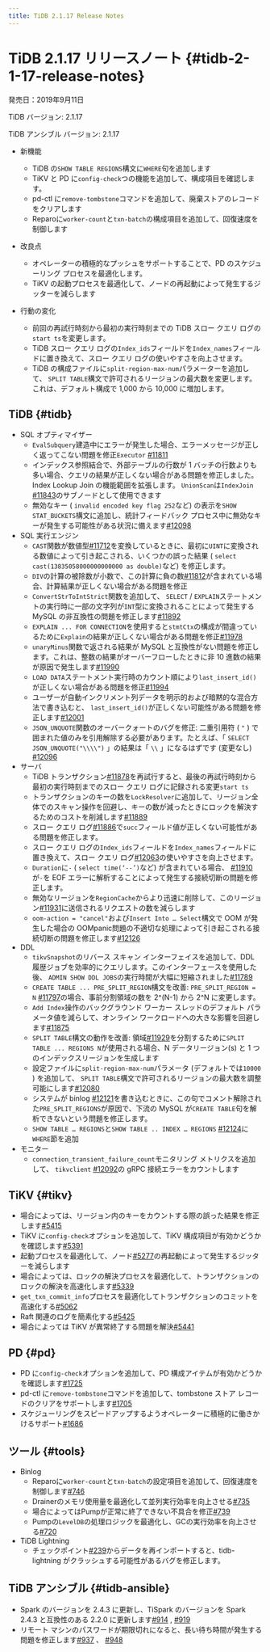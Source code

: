 ```yaml
---
title: TiDB 2.1.17 Release Notes
---
```


# TiDB 2.1.17 リリースノート {#tidb-2-1-17-release-notes}

発売日：2019年9月11日

TiDB バージョン: 2.1.17

TiDB アンシブル バージョン: 2.1.17

-   新機能
    -   TiDB の`SHOW TABLE REGIONS`構文に`WHERE`句を追加します
    -   TiKV と PD に`config-check`つの機能を追加して、構成項目を確認します。
    -   pd-ctl に`remove-tombstone`コマンドを追加して、廃棄ストアのレコードをクリアします
    -   Reparoに`worker-count`と`txn-batch`の構成項目を追加して、回復速度を制御します

-   改良点
    -   オペレーターの積極的なプッシュをサポートすることで、PD のスケジューリング プロセスを最適化します。
    -   TiKV の起動プロセスを最適化して、ノードの再起動によって発生するジッターを減らします

-   行動の変化
    -   前回の再試行時刻から最初の実行時刻までの TiDB スロー クエリ ログの`start ts`を変更します。
    -   TiDB スロー クエリ ログの`Index_ids`フィールドを`Index_names`フィールドに置き換えて、スロー クエリ ログの使いやすさを向上させます。
    -   TiDB の構成ファイルに`split-region-max-num`パラメーターを追加して、 `SPLIT TABLE`構文で許可されるリージョンの最大数を変更します。これは、デフォルト構成で 1,000 から 10,000 に増加します。

## TiDB {#tidb}

-   SQL オプティマイザー
    -   `EvalSubquery`建造中にエラーが発生した場合、エラーメッセージが正しく返ってこない問題を修正`Executor` [#11811](https://github.com/pingcap/tidb/pull/11811)
    -   インデックス参照結合で、外部テーブルの行数が 1 バッチの行数よりも多い場合、クエリの結果が正しくない場合がある問題を修正しました。 Index Lookup Join の機能範囲を拡張します。 `UnionScan`は`IndexJoin` [#11843](https://github.com/pingcap/tidb/pull/11843)のサブノードとして使用できます
    -   無効なキー ( `invalid encoded key flag 252`など) の表示を`SHOW STAT_BUCKETS`構文に追加し、統計フィードバック プロセス中に無効なキーが発生する可能性がある状況に備えます[#12098](https://github.com/pingcap/tidb/pull/12098)
-   SQL 実行エンジン
    -   `CAST`関数が数値型[#11712](https://github.com/pingcap/tidb/pull/11712)を変換しているときに、最初に`UINT`に変換される数値によって引き起こされる、いくつかの誤った結果 ( `select cast(13835058000000000000 as double)`など) を修正します。
    -   `DIV`の計算の被除数が小数で、この計算に負の数[#11812](https://github.com/pingcap/tidb/pull/11812)が含まれている場合、計算結果が正しくない場合がある問題を修正
    -   `ConvertStrToIntStrict`関数を追加して、 `SELECT` / `EXPLAIN`ステートメントの実行時に一部の文字列が`INT`型に変換されることによって発生する MySQL の非互換性の問題を修正します[#11892](https://github.com/pingcap/tidb/pull/11892)
    -   `EXPLAIN ... FOR CONNECTION`を使用すると`stmtCtx`の構成が間違っているために`Explain`の結果が正しくない場合がある問題を修正[#11978](https://github.com/pingcap/tidb/pull/11978)
    -   `unaryMinus`関数で返される結果が MySQL と互換性がない問題を修正します。これは、整数の結果がオーバーフローしたときに非 10 進数の結果が原因で発生します[#11990](https://github.com/pingcap/tidb/pull/11990)
    -   `LOAD DATA`ステートメント実行時のカウント順により`last_insert_id()`が正しくない場合がある問題を修正[#11994](https://github.com/pingcap/tidb/pull/11994)
    -   ユーザーが自動インクリメント列データを明示的および暗黙的な混合方法で書き込むと、 `last_insert_id()`が正しくない可能性がある問題を修正します[#12001](https://github.com/pingcap/tidb/pull/12001)
    -   `JSON_UNQUOTE`関数のオーバークォートのバグを修正: 二重引用符 ( `"` ) で囲まれた値のみを引用解除する必要があります。たとえば、「 `SELECT JSON_UNQUOTE("\\\\")` 」の結果は「 `\\` 」になるはずです (変更なし) [#12096](https://github.com/pingcap/tidb/pull/12096)
-   サーバ
    -   TiDB トランザクション[#11878](https://github.com/pingcap/tidb/pull/11878)を再試行すると、最後の再試行時刻から最初の実行時刻までのスロー クエリ ログに記録される変更`start ts`
    -   トランザクションのキーの数を`LockResolver`に追加して、リージョン全体でのスキャン操作を回避し、キーの数が減ったときにロックを解決するためのコストを削減します[#11889](https://github.com/pingcap/tidb/pull/11889)
    -   スロー クエリ ログ[#11886](https://github.com/pingcap/tidb/pull/11886)で`succ`フィールド値が正しくない可能性がある問題を修正します。
    -   スロー クエリ ログの`Index_ids`フィールドを`Index_names`フィールドに置き換えて、スロー クエリ ログ[#12063](https://github.com/pingcap/tidb/pull/12063)の使いやすさを向上させます。
    -   `Duration`に`-` ( `select time(‘--’)`など) が含まれている場合、 [#11910](https://github.com/pingcap/tidb/pull/11910)が`-`を EOF エラーに解析することによって発生する接続切断の問題を修正します。
    -   無効なリージョンを`RegionCache`からより迅速に削除して、このリージョン[#11931](https://github.com/pingcap/tidb/pull/11931)に送信されるリクエストの数を減らします
    -   `oom-action = "cancel"`および`Insert Into … Select`構文で OOM が発生した場合の OOMpanic問題の不適切な処理によって引き起こされる接続切断の問題を修正します[#12126](https://github.com/pingcap/tidb/pull/12126)
-   DDL
    -   `tikvSnapshot`のリバース スキャン インターフェイスを追加して、DDL 履歴ジョブを効率的にクエリします。このインターフェースを使用した後、 `ADMIN SHOW DDL JOBS`の実行時間が大幅に短縮されました[#11789](https://github.com/pingcap/tidb/pull/11789)
    -   `CREATE TABLE ... PRE_SPLIT_REGION`構文を改善: `PRE_SPLIT_REGION = N` [#11797](https://github.com/pingcap/tidb/pull/11797/files)の場合、事前分割領域の数を 2^(N-1) から 2^N に変更します。
    -   `Add Index`操作のバックグラウンド ワーカー スレッドのデフォルト パラメータ値を減らして、オンライン ワークロードへの大きな影響を回避します[#11875](https://github.com/pingcap/tidb/pull/11875)
    -   `SPLIT TABLE`構文の動作を改善: 領域[#11929](https://github.com/pingcap/tidb/pull/11929)を分割するために`SPLIT TABLE ... REGIONS N`が使用される場合、N データリージョン(s) と 1 つのインデックスリージョンを生成します
    -   設定ファイルに`split-region-max-num`パラメータ (デフォルトでは`10000` ) を追加して、 `SPLIT TABLE`構文で許可されるリージョンの最大数を調整可能にします[#12080](https://github.com/pingcap/tidb/pull/12080)
    -   システムが binlog [#12121](https://github.com/pingcap/tidb/pull/12121)を書き込むときに、この句でコメント解除された`PRE_SPLIT_REGIONS`が原因で、下流の MySQL が`CREATE TABLE`句を解析できないという問題を修正します。
    -   `SHOW TABLE … REGIONS`と`SHOW TABLE .. INDEX … REGIONS` [#12124](https://github.com/pingcap/tidb/pull/12124)に`WHERE`節を追加
-   モニター
    -   `connection_transient_failure_count`モニタリング メトリクスを追加して、 `tikvclient` [#12092](https://github.com/pingcap/tidb/pull/12092)の gRPC 接続エラーをカウントします

## TiKV {#tikv}

-   場合によっては、リージョン内のキーをカウントする際の誤った結果を修正します[#5415](https://github.com/tikv/tikv/pull/5415)
-   TiKV に`config-check`オプションを追加して、TiKV 構成項目が有効かどうかを確認します[#5391](https://github.com/tikv/tikv/pull/5391)
-   起動プロセスを最適化して、ノード[#5277](https://github.com/tikv/tikv/pull/5277)の再起動によって発生するジッターを減らします
-   場合によっては、ロックの解決プロセスを最適化して、トランザクションのロックの解決を高速化します[#5339](https://github.com/tikv/tikv/pull/5339)
-   `get_txn_commit_info`プロセスを最適化してトランザクションのコミットを高速化する[#5062](https://github.com/tikv/tikv/pull/5062)
-   Raft 関連のログを簡素化する[#5425](https://github.com/tikv/tikv/pull/5425)
-   場合によっては TiKV が異常終了する問題を解決[#5441](https://github.com/tikv/tikv/pull/5441)

## PD {#pd}

-   PD に`config-check`オプションを追加して、PD 構成アイテムが有効かどうかを確認します[#1725](https://github.com/pingcap/pd/pull/1725)
-   pd-ctl に`remove-tombstone`コマンドを追加して、tombstone ストア レコードのクリアをサポートします[#1705](https://github.com/pingcap/pd/pull/1705)
-   スケジューリングをスピードアップするようオペレーターに積極的に働きかけるサポート[#1686](https://github.com/pingcap/pd/pull/1686)

## ツール {#tools}

-   Binlog
    -   Reparoに`worker-count`と`txn-batch`の設定項目を追加して、回復速度を制御します[#746](https://github.com/pingcap/tidb-binlog/pull/746)
    -   Drainerのメモリ使用量を最適化して並列実行効率を向上させる[#735](https://github.com/pingcap/tidb-binlog/pull/735)
    -   場合によってはPumpが正常に終了できない不具合を修正[#739](https://github.com/pingcap/tidb-binlog/pull/739)
    -   Pumpの`LevelDB`の処理ロジックを最適化し、GCの実行効率を向上させる[#720](https://github.com/pingcap/tidb-binlog/pull/720)
-   TiDB Lightning
    -   チェックポイント[#239](https://github.com/pingcap/tidb-lightning/pull/239)からデータを再インポートすると、tidb-lightning がクラッシュする可能性があるバグを修正します。

## TiDB アンシブル {#tidb-ansible}

-   Spark のバージョンを 2.4.3 に更新し、TiSpark のバージョンを Spark 2.4.3 と互換性のある 2.2.0 に更新します[#914](https://github.com/pingcap/tidb-ansible/pull/914) , [#919](https://github.com/pingcap/tidb-ansible/pull/927)
-   リモート マシンのパスワードが期限切れになると、長い待ち時間が発生する問題を修正します[#937](https://github.com/pingcap/tidb-ansible/pull/937) 、 [#948](https://github.com/pingcap/tidb-ansible/pull/948)
